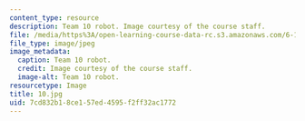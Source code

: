 ```yaml
---
content_type: resource
description: Team 10 robot. Image courtesy of the course staff.
file: /media/https%3A/open-learning-course-data-rc.s3.amazonaws.com/6-186-mobile-autonomous-systems-laboratory-january-iap-2005/7cd832b18ce157ed4595f2ff32ac1772_10.jpg
file_type: image/jpeg
image_metadata:
  caption: Team 10 robot.
  credit: Image courtesy of the course staff.
  image-alt: Team 10 robot.
resourcetype: Image
title: 10.jpg
uid: 7cd832b1-8ce1-57ed-4595-f2ff32ac1772
---
```

